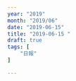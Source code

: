 ```yaml
---
year: "2019"
month: "2019/06"
date: "2019-06-15"
title: "2019-06-15 "
draft: true
tags: [
    "日報"
]

---
```


